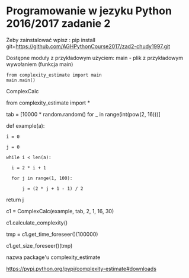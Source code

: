 # Programowanie w jezyku Python 2016/2017 zadanie 2

Żeby zainstalować wpisz : pip install git+https://github.com/AGHPythonCourse2017/zad2-chudy1997.git

Dostępne moduły z przykładowym użyciem:
  main - plik z przykładowym wywołaniem (funkcja main) 
  
  
    from complexity_estimate import main
    main.main()


ComplexCalc
  

  from complexity_estimate import *
  
  tab = [10000 * random.random() for _ in range(int(pow(2, 16)))]
  
  def example(a):
  
    i = 0
    
    j = 0
    
    while i < len(a):
    
      i = 2 * i + 1
      
      for j in range(1, 100):
      
          j = (2 * j + 1 - 1) / 2
          
  return j
  
  c1 = ComplexCalc(example, tab, 2, 1, 16, 30)
  
  c1.calculate_complexity()
  
  tmp = c1.get_time_foreseer()(100000)
  
  c1.get_size_foreseer()(tmp)
  


nazwa package'u complexity_estimate


https://pypi.python.org/pypi/complexity-estimate#downloads
